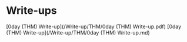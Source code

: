 # Write-ups

[0day (THM) Write-up](/Write-up/THM/0day (THM) Write-up.pdf)
[0day (THM) Write-up](/Write-up/THM/0day (THM) Write-up.md)
